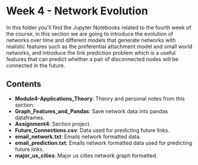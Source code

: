# Week 4 - Network Evolution

In this folder you'll find the Jupyter Notebooks related to the fourth week of the course, in this section we are going to introduce the evolution of networks over time and different models that generate networks with realistic features such as the preferential attachment model and small world networks, and introduce the link prediction problem which is a useful features that can predict whether a pair of disconnected nodes will be connected in the future.

## Contents
- **Module4-Applications_Theory**: Theory and personal notes from this section.
- **Graph_Features_and_Pandas**: Save network data into pandas dataframes.
- **Assignment4**: Section project.
- **Future_Connections.csv**: Data used for predicting future links.
- **email_network.txt**: Emails network formatted data.
- **email_prediction.txt**: Emails network formatted data used for predicting future links.
- **major_us_cities**: Major us cities network graph formatted.
